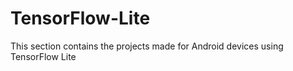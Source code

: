 # TensorFlow-Lite
This section contains the projects made for Android devices using TensorFlow Lite
